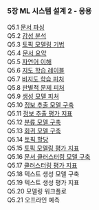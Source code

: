 ### 5장 ML 시스템 설계 2 - 응용
Q5.1 [문서 파싱](./q5_01.md)  
Q5.2 [감성 분석](./q5_02.md)  
Q5.3 [토픽 모델링 기법](./q5_03.md)  
Q5.4 [문서 요약](./q5_04.md)  
Q5.5 [자연어 이해](./q5_05.md)  
Q5.6 [지도 학습 레이블](./q5_06.md)  
Q5.7 [비지도 학습 피처](./q5_07.md)  
Q5.8 [판별적 문제 피처](./q5_08.md)  
Q5.9 [생성 모델 피처](./q5_09.md)  
Q5.10 [정보 추출 모델 구축](./q5_10.md)  
Q5.11 [정보 추출 평가 지표](./q5_11.md)  
Q5.12 [분류 모델 구축](./q5_12.md)  
Q5.13 [회귀 모델 구축](./q5_13.md)  
Q5.14 [토픽 할당](./q5_14.md)  
Q5.15 [토픽 모델링 평가 지표](./q5_15.md)  
Q5.16 [문서 클러스터링 모델 구축](./q5_16.md)  
Q5.17 [클러스터링 평가 지표](./q5_17.md)  
Q5.18 텍스트 생성 모델 구축  
Q5.19 텍스트 생성 평가 지표  
Q5.20 모델링 워크플로  
Q5.21 오프라인 예측  